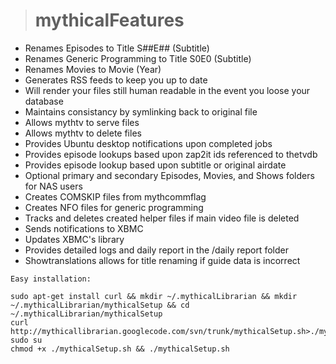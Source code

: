 > # mythicalFeatures #

  * Renames Episodes to Title S##E## (Subtitle)
  * Renames Generic Programming to Title S0E0 (Subtitle)
  * Renames Movies to Movie (Year)
  * Generates RSS feeds to keep you up to date
  * Will render your files still human readable in the event you loose your database
  * Maintains consistancy by symlinking back to original file
  * Allows mythtv to serve files
  * Allows mythtv to delete files
  * Provides Ubuntu desktop notifications upon completed jobs
  * Provides episode lookups based upon zap2it ids referenced to thetvdb
  * Provides episode lookup based upon subtitle or original airdate
  * Optional primary and secondary Episodes, Movies, and Shows folders for NAS users
  * Creates COMSKIP files from mythcommflag
  * Creates NFO files for generic programming
  * Tracks and deletes created helper files if main video file is deleted
  * Sends notifications to XBMC
  * Updates XBMC's library
  * Provides detailed logs and daily report in the /daily report folder
  * Showtranslations allows for title renaming if guide data is incorrect

```
Easy installation:

sudo apt-get install curl && mkdir ~/.mythicalLibrarian && mkdir ~/.mythicalLibrarian/mythicalSetup && cd ~/.mythicalLibrarian/mythicalSetup
curl http://mythicallibrarian.googlecode.com/svn/trunk/mythicalSetup.sh>./mythicalSetup.sh
sudo su
chmod +x ./mythicalSetup.sh && ./mythicalSetup.sh
```